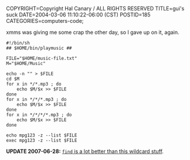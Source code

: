 COPYRIGHT=Copyright Hal Canary / ALL RIGHTS RESERVED
TITLE=gui's suck
DATE=2004-03-06 11:10:22-06:00 (CST)
POSTID=185
CATEGORIES=computers-code;

xmms was giving me some crap the other day, so I gave up on it, again.

    
    #!/bin/sh
    ## $HOME/bin/playmusic ##
    
    FILE="$HOME/music-file.txt"
    M="$HOME/Music"
    
    echo -n "" > $FILE
    cd $M
    for x in */*.mp3 ; do
        echo $M/$x >> $FILE
    done
    for x in */*/*.mp3 ; do
        echo $M/$x >> $FILE
    done
    for x in */*/*/*.mp3 ; do
        echo $M/$x >> $FILE
    done
    
    echo mpg123 -z --list $FILE
    exec mpg123 -z --list $FILE
    

**UPDATE 2007-06-28:** [`find` is a lot better than this wildcard stuff](/vv/2006/11/23/665/).
